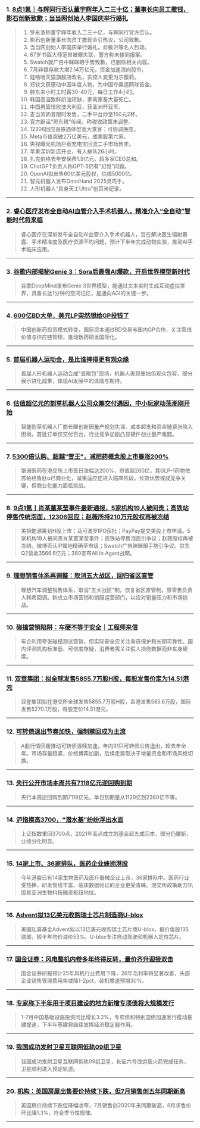 ### 1. [8点1氪｜与辉同行否认董宇辉年入二三十亿；董事长向员工撒钱，影石创新致歉；当当网创始人李国庆举行婚礼](https://36kr.com/p/3427583402315139?f=rss)

> 1. 罗永浩称董宇辉年收入二三十亿，与辉同行官方否认。  
> 2. 影石创新董事长向员工撒现金引热议，公司致歉。  
> 3. 当当网创始人李国庆举行婚礼，俞敏洪等名人到场。  
> 4. 87岁书画大师范曾被曝失联，警方称未接到报案。  
> 5. Swatch就广告中眯眯眼手势致歉，已删除相关内容。  
> 6. 7月非银存款大增2.14万亿元，资金加速流向股市。  
> 7. 娃哈哈天猫旗舰店改名，实控人变更为宗馥莉。  
> 8. 郑钦文获感动中国年度人物，为中国夺奥运网球首金。  
> 9. 胖东来小时工时薪30-40元，每日工作4小时。  
> 10. 韩国高温致鲜奶油短缺，家禽家畜大量死亡。  
> 11. 中国男篮惜败澳大利亚，获亚洲杯亚军。  
> 12. 麦当劳奶昔限时发售，二手平台炒至150元2杯。  
> 13. 官方辟谣“房东税”传闻，称税收政策未调整。  
> 14. 12306回应高铁遇体型宽大乘客：可协调换座。  
> 15. Meta市值突破2万亿美元，成美股第六家。  
> 16. 央视曝光机场拦截充电宝回流二手市场售卖。  
> 17. 苹果深圳新店开业，有人排队26小时。  
> 18. 扎克伯格去年安保费1.9亿元，超多家CEO总和。  
> 19. ChatGPT负责人称GPT-5仍有“幻觉”问题。  
> 20. OpenAI拟出售60亿美元股权，估值5000亿。  
> 21. 智元机器人发布OmniHand 2025灵巧手。  
> 22. 人形机器人“具身天工Ultra”创百米纪录。

---


### 2. [睿心医疗发布全自动AI血管介入手术机器人，精准介入“全自动”智能时代将来临](https://36kr.com/p/3427001446927748?f=rss)

> 睿心医疗在深圳发布全自动AI血管介入手术机器人，旨在解决医生辐射暴露、手术精准度及医疗资源不均问题，预计下半年完成动物实验，推动AI手术临床应用。

---


### 3. [谷歌内部揭秘Genie 3：Sora后最强AI爆款，开启世界模型新时代](https://36kr.com/p/3426660861447555?f=rss)

> 谷歌DeepMind发布Genie 3世界模型，能通过文本实时生成互动虚拟世界，具备长达1分钟的空间记忆，是通向AGI的关键一步。

---


### 4. [600亿BD大单，美元LP突然想给GP投钱了](https://36kr.com/p/3426589462007426?f=rss)

> 中国创新药投资模式转变，国际资本通过BD交易与国内GP合作，关注管线价值与供应链管理，推动新药研发国际化。

---


### 5. [首届机器人运动会，是比谁摔得更有观众缘](https://36kr.com/p/3425361226239369?f=rss)

> 首届人形机器人运动会成"显眼包"现场，机器人表现笨拙但观众包容，部分展示进化成果，体现AI发展中的温情与期待。

---


### 6. [估值超亿元的割草机器人公司众筹交付遇困，中小玩家动荡潮刚开始](https://36kr.com/p/3424932486631047?f=rss)

> 智能割草机器人厂商长曜创新因量产规划失误、成本超支和资金链紧张陷入困境，首批订单仅交付百台，行业竞争加剧凸显硬件创业量产难题。

---


### 7. [5300倍认购、超越“雪王”，减肥药概念股上市暴涨200%](https://36kr.com/p/3423787183115657?f=rss)

> 银诺医药在港交所上市首日涨幅达200%，市值超260亿，其GLP-1药物依苏帕格鲁肽α已商业化，减重适应症进入临床阶段。长效优势或成竞争关键，但商业化能力面临挑战。

---


### 8. [9点1氪丨肖某董某莹事件最新通报，5家机构19人被问责；高铁站停售传统泡面，12306回应；赵薇所持210万元股权再被冻结](https://36kr.com/p/3424248863608201?f=rss)

> 美锦能源筹划H股上市；马可波罗IPO获批；PayPay提交美股上市申请。5家机构19人被问责肖某董某莹事件；高铁站停售泡面引争议；赵薇股权再被冻结。微博否认IP属地精确至市级；Swatch广告眯眯眼手势引争议。京东Q2营收3566.6亿元；360宣布All in Agent战略。

---


### 9. [理想销售体系再调整：取消五大战区，回归省区直管](https://36kr.com/p/3424188882570885?f=rss)

> 理想汽车调整销售体系，取消"五大战区"制，恢复省区直管制，原零售负责人韩希回调。新成立市场营销和销服运营部门，以应对销量压力和市场挑战。

---


### 10. [碰撞营销陷阱：车硬不等于安全｜工程师来信](https://36kr.com/p/3419539455839878?f=rss)

> 车企利用夸张碰撞测试营销，但实际安全应关注乘员保护和长期可靠性。国内评测机构标准低、可信度存疑，消费者需关注假人损伤数据而非车身硬度。

---


### 11. [双登集团：拟全球发售5855.7万股H股，每股发售价定为14.51港元](https://36kr.com/newsflashes/3427578642484615?f=rss)

> 双登集团拟在港交所全球发售5855.7万股H股，香港发售585.6万股，国际发售5270.1万股，每股定价14.51港元。

---


### 12. [可转债退出节奏加快，强制赎回成为主流](https://36kr.com/newsflashes/3427576786423174?f=rss)

> A股行情回暖推动可转债强赎加速，年内91只可转债公告退出，超去年全年。市场存量趋紧，价格博弈加剧，后续走势取决于增量资金和市场风格切换。

---


### 13. [央行公开市场本周共有7118亿元逆回购到期](https://36kr.com/newsflashes/3427590845500804?f=rss)

> 央行本周逆回购到期7118亿元，单日到期量从1120亿到2380亿不等。

---


### 14. [沪指摸高3700，“潜水基”纷纷浮出水面](https://36kr.com/newsflashes/3427574512651908?f=rss)

> 上证指数重回3700点，2021年高点成立的基金超五成回本，部分仍腰斩，业绩分化明显。

---


### 15. [14家上市、36家排队，医药企业蜂拥港股](https://36kr.com/newsflashes/3427570490166914?f=rss)

> 今年港股已有14家生物医药及医疗器械企业上市，36家排队中。医药行业受热捧，研发管线丰富、临床数据验证的企业更受青睐。港交所政策助力巩固其亚洲生物科技融资枢纽地位。

---


### 16. [Advent拟13亿美元收购瑞士芯片制造商U-blox](https://36kr.com/newsflashes/3427568686632320?f=rss)

> 美国私募基金Advent拟以13亿美元收购瑞士芯片商U-blox，报价每股135瑞郎，较半年均价溢价53%。U-blox专注自动驾驶和机器人定位芯片。

---


### 17. [国金证券：风电整机内卷多年终得反转，量价齐升迎接双击](https://36kr.com/newsflashes/3427566890389129?f=rss)

> 国金证券研报预计25年风机行业费用下降，26年毛利率将显著改善，头部企业销售管理费用率或降1-2pct，装机增速预期30%。

---


### 18. [专家称下半年用于项目建设的地方新增专项债将大规模发行](https://36kr.com/newsflashes/3427564612750982?f=rss)

> 1-7月中国基础设施投资同比增长3.2%，专项债和特别国债加速发行推动基建提速，下半年基建将继续发挥经济稳定器作用。

---


### 19. [我国成功发射卫星互联网低轨09组卫星](https://36kr.com/newsflashes/3427562204908937?f=rss)

> 我国成功发射卫星互联网低轨09组卫星，长征六号改运载火箭完成任务，卫星顺利进入预定轨道。

---


### 20. [机构：英国房屋出售要价持续下跌，但7月销售创五年同期新高](https://36kr.com/newsflashes/3427561622113926?f=rss)

> 英国房价持续下跌但降幅收窄，7月销售创2020年来同期新高，8月求售价环比降1.3%，符合季节性规律。

---

